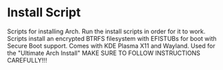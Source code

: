# Install Script

Scripts for installing Arch.
Run the install scripts in order for it to work.
Scripts install an encrypted BTRFS filesystem with EFISTUBs for boot with Secure Boot support. Comes with KDE Plasma X11 and Wayland. Used for the "Ultimate Arch Install"
MAKE SURE TO FOLLOW INSTRUCTIONS CAREFULLY!!!
